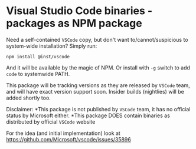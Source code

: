 Visual Studio Code binaries - packages as NPM package
=====================================================

Need a self-contained `VSCode` copy, but don't want to/cannot/suspicious to system-wide installation? Simply run:

`npm install @inst/vscode`

And it will be available by the magic of NPM. Or install with `-g` switch to add `code` to systemwide PATH.

This package will be tracking versions as they are released by `VSCode` team, and will have exact version support soon.
Insider builds (nightlies) will be added shortly too.

Disclaimer:
*This package is not published by `VSCode` team, it has no official status by Microsoft either.
*This package DOES contain binaries as distributed by official `VSCode` website

For the idea (and initial implementation) look at https://github.com/Microsoft/vscode/issues/35896